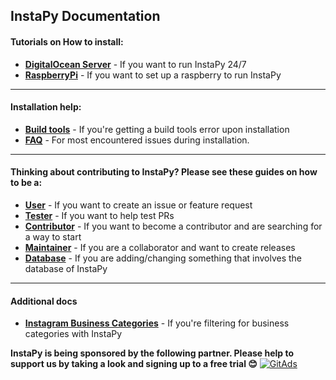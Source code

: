 ## InstaPy Documentation

#### Tutorials on How to install:
- **[DigitalOcean Server](./How_Tos/How_To_DO_Ubuntu_on_Digital_Ocean.md)** - If you want to run InstaPy 24/7
- **[RaspberryPi](./How_Tos/How_to_Raspberry.md)** - If you want to set up a raspberry to run InstaPy

---

#### Installation help:
- **[Build tools](./BUILD_TOOLS.md)** - If you're getting a build tools error upon installation
- **[FAQ](./FAQ.md)** - For most encountered issues during installation.

---

#### Thinking about contributing to InstaPy? Please see these guides on how to be a:
- **[User](./USERS.md)** - If you want to create an issue or feature request
- **[Tester](./TESTERS.md)** - If you want to help test PRs
- **[Contributor](./CONTRIBUTORS.md)** - If you want to become a contributor and are searching for a way to start
- **[Maintainer](./MAINTAINERS.md)** - If you are a collaborator and want to create releases
- **[Database](./database)** - If you are adding/changing something that involves the database of InstaPy

---

#### Additional docs
- **[Instagram Business Categories](./BUSINESS_CATEGORIES.md)** - If you're filtering for business categories with InstaPy

**InstaPy is being sponsored by the following partner. Please help to support us by taking a look and signing up to a free trial 😊**
<a href="https://tracking.gitads.io/?repo=InstaPy"> <img src="https://images.gitads.io/InstaPy" alt="GitAds"/> </a>
